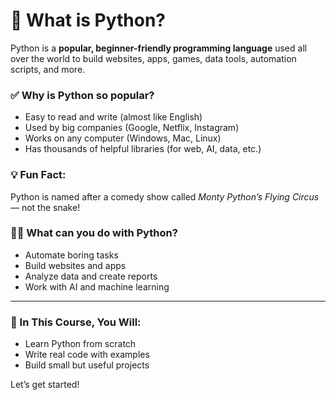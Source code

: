 # 🐍 What is Python?

Python is a **popular, beginner-friendly programming language** used all over the world to build websites, apps, games, data tools, automation scripts, and more.

### ✅ Why is Python so popular?
- Easy to read and write (almost like English)
- Used by big companies (Google, Netflix, Instagram)
- Works on any computer (Windows, Mac, Linux)
- Has thousands of helpful libraries (for web, AI, data, etc.)

### 💡 Fun Fact:
Python is named after a comedy show called *Monty Python’s Flying Circus* — not the snake!

### 👨‍💻 What can you do with Python?
- Automate boring tasks
- Build websites and apps
- Analyze data and create reports
- Work with AI and machine learning

---

### 🚀 In This Course, You Will:
- Learn Python from scratch
- Write real code with examples
- Build small but useful projects

Let’s get started!
